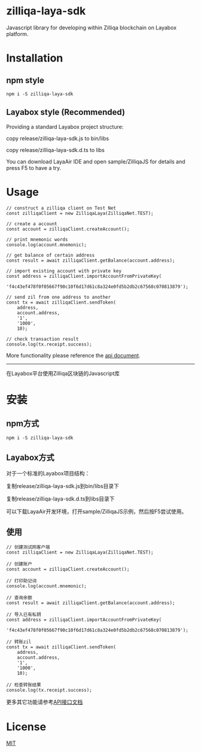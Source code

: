 # zilliqa-laya-sdk
Javascript library for developing within Zilliqa blockchain on Layabox platform.

# Installation

## npm style
`npm i -S zilliqa-laya-sdk`

## Layabox style (Recommended)
Providing a standard Layabox project structure:

copy release/zilliqa-laya-sdk.js to bin/libs

copy release/zilliqa-laya-sdk.d.ts to libs

You can download LayaAir IDE and open sample/ZilliqaJS for details and press F5 to have a try.

# Usage

```
// construct a zilliqa client on Test Net
const zilliqaClient = new ZilliqaLaya(ZilliqaNet.TEST);

// create a account
const account = zilliqaClient.createAccount();

// print mnemonic words
console.log(account.mnemonic);

// get balance of certain address
const result = await zilliqaClient.getBalance(account.address);

// import existing account with private key
const address = zilliqaClient.importAccountFromPrivateKey(
    'f4c43ef478f0f05667f90c10f6d17d61c8a324e0fd5b2db2c67568c070813879');

// send zil from one address to another
const tx = await zilliqaClient.sendToken(
    address,
    account.address,
    '1',
    '1000',
    10);

// check transaction result
console.log(tx.receipt.success);
```

More functionality please reference the [api document](https://chainhubdev.github.io/zilliqa-laya-sdk/).

---

在Layabox平台使用Zilliqa区块链的Javascript库

# 安装
## npm方式
`npm i -S zilliqa-laya-sdk`

## Layabox方式
对于一个标准的Layabox项目结构：

复制release/zilliqa-laya-sdk.js到bin/libs目录下

复制release/zilliqa-laya-sdk.d.ts到libs目录下

可以下载LayaAir开发环境，打开sample/ZilliqaJS示例，然后按F5尝试使用。

## 使用
```
// 创建测试网客户端
const zilliqaClient = new ZilliqaLaya(ZilliqaNet.TEST);

// 创建账户
const account = zilliqaClient.createAccount();

// 打印助记词
console.log(account.mnemonic);

// 查询余额
const result = await zilliqaClient.getBalance(account.address);

// 导入已有私钥
const address = zilliqaClient.importAccountFromPrivateKey(
    'f4c43ef478f0f05667f90c10f6d17d61c8a324e0fd5b2db2c67568c070813879');

// 转账zil
const tx = await zilliqaClient.sendToken(
    address,
    account.address,
    '1',
    '1000',
    10);

// 检查转账结果
console.log(tx.receipt.success);
```
更多其它功能请参考[API接口文档](https://chainhubdev.github.io/zilliqa-laya-sdk/)

# License
[MIT](http://vjpr.mit-license.org/)
